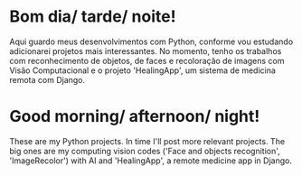 # Bom dia/ tarde/ noite!
 Aqui guardo meus desenvolvimentos com Python, conforme vou estudando adicionarei projetos mais interessantes.
 No momento, tenho os trabalhos com reconhecimento de objetos, de faces e recoloração de imagens com Visão Computacional e o projeto 'HealingApp', um sistema de medicina remota com Django.

# Good morning/ afternoon/ night!
These are my Python projects. In time I'll post more relevant projects.
The big ones are my computing vision codes ('Face and objects recognition', 'ImageRecolor') with AI and 'HealingApp', a remote medicine app in Django.